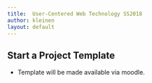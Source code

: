 ```yaml
---
title:  User-Centered Web Technology SS2018
author: kleinen
layout: default
---
```


## Start a Project Template

- Template will be made available via moodle.
